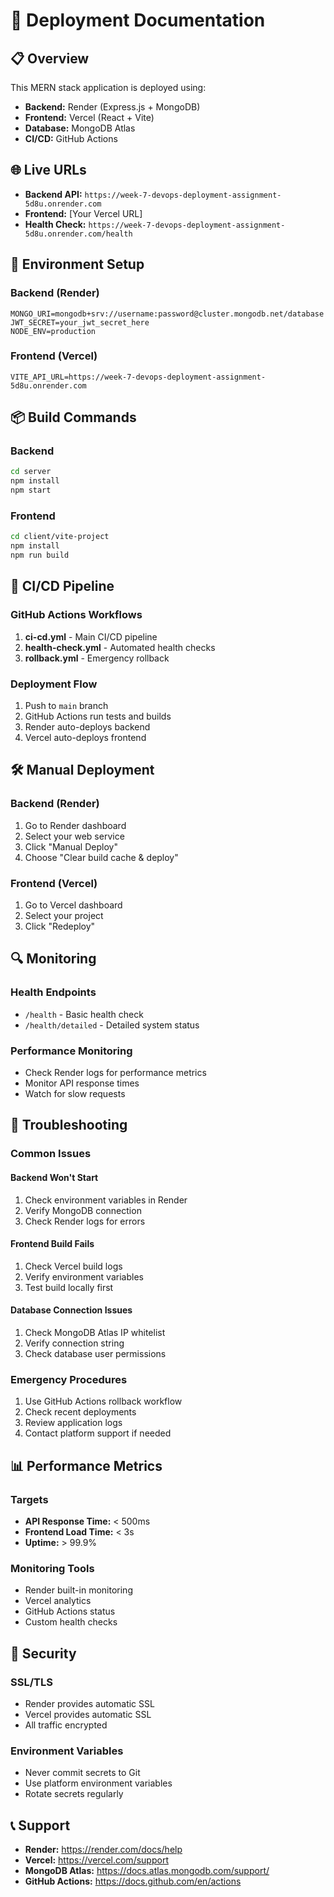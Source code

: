# 🚀 Deployment Documentation

## 📋 Overview

This MERN stack application is deployed using:
- **Backend:** Render (Express.js + MongoDB)
- **Frontend:** Vercel (React + Vite)
- **Database:** MongoDB Atlas
- **CI/CD:** GitHub Actions

## 🌐 Live URLs

- **Backend API:** `https://week-7-devops-deployment-assignment-5d8u.onrender.com`
- **Frontend:** [Your Vercel URL]
- **Health Check:** `https://week-7-devops-deployment-assignment-5d8u.onrender.com/health`

## 🔧 Environment Setup

### Backend (Render)
```env
MONGO_URI=mongodb+srv://username:password@cluster.mongodb.net/database
JWT_SECRET=your_jwt_secret_here
NODE_ENV=production
```

### Frontend (Vercel)
```env
VITE_API_URL=https://week-7-devops-deployment-assignment-5d8u.onrender.com
```

## 📦 Build Commands

### Backend
```bash
cd server
npm install
npm start
```

### Frontend
```bash
cd client/vite-project
npm install
npm run build
```

## 🔄 CI/CD Pipeline

### GitHub Actions Workflows
1. **ci-cd.yml** - Main CI/CD pipeline
2. **health-check.yml** - Automated health checks
3. **rollback.yml** - Emergency rollback

### Deployment Flow
1. Push to `main` branch
2. GitHub Actions run tests and builds
3. Render auto-deploys backend
4. Vercel auto-deploys frontend

## 🛠️ Manual Deployment

### Backend (Render)
1. Go to Render dashboard
2. Select your web service
3. Click "Manual Deploy"
4. Choose "Clear build cache & deploy"

### Frontend (Vercel)
1. Go to Vercel dashboard
2. Select your project
3. Click "Redeploy"

## 🔍 Monitoring

### Health Endpoints
- `/health` - Basic health check
- `/health/detailed` - Detailed system status

### Performance Monitoring
- Check Render logs for performance metrics
- Monitor API response times
- Watch for slow requests

## 🚨 Troubleshooting

### Common Issues

#### Backend Won't Start
1. Check environment variables in Render
2. Verify MongoDB connection
3. Check Render logs for errors

#### Frontend Build Fails
1. Check Vercel build logs
2. Verify environment variables
3. Test build locally first

#### Database Connection Issues
1. Check MongoDB Atlas IP whitelist
2. Verify connection string
3. Check database user permissions

### Emergency Procedures
1. Use GitHub Actions rollback workflow
2. Check recent deployments
3. Review application logs
4. Contact platform support if needed

## 📊 Performance Metrics

### Targets
- **API Response Time:** < 500ms
- **Frontend Load Time:** < 3s
- **Uptime:** > 99.9%

### Monitoring Tools
- Render built-in monitoring
- Vercel analytics
- GitHub Actions status
- Custom health checks

## 🔐 Security

### SSL/TLS
- Render provides automatic SSL
- Vercel provides automatic SSL
- All traffic encrypted

### Environment Variables
- Never commit secrets to Git
- Use platform environment variables
- Rotate secrets regularly

## 📞 Support

- **Render:** https://render.com/docs/help
- **Vercel:** https://vercel.com/support
- **MongoDB Atlas:** https://docs.atlas.mongodb.com/support/
- **GitHub Actions:** https://docs.github.com/en/actions 